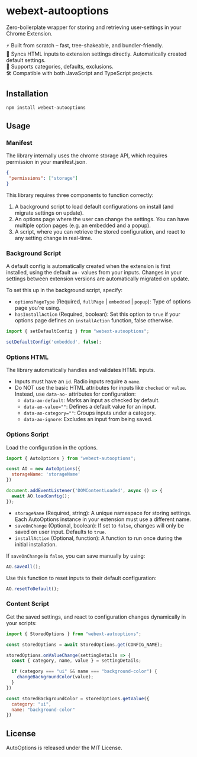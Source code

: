 # webext-autooptions

Zero-boilerplate wrapper for storing and retrieving user-settings in your Chrome Extension.

⚡ Built from scratch – fast, tree-shakeable, and bundler-friendly.\
🔌 Syncs HTML inputs to extension settings directly. Automatically created default settings.\
🧠 Supports categories, defaults, exclusions.\
🛠️ Compatible with both JavaScript and TypeScript projects.

## Installation

```bash
npm install webext-autooptions
```

## Usage

### Manifest
The library internally uses the chrome storage API, which requires permission in your manifest.json.

```json
{
 "permissions": ["storage"]
}
```

This library requires three components to function correctly:
1. A background script to load default configurations on install (and migrate settings on update).
2. An options page where the user can change the settings. You can have multiple option pages (e.g. an embedded and a popup).
3. A script, where you can retrieve the stored configuration, and react to any setting change in real-time.

### Background Script

A default config is automatically created when the extension is first installed, using the default `ao-` values from your inputs. Changes in your settings between extension versions are automatically migrated on update.

To set this up in the background script, specify:

- `optionsPageType` (Required, `fullPage` | `embedded` | `popup`): Type of options page you're using.
- `hasInstallAction` (Required, boolean): Set this option to `true` if your options page defines an `installAction` function, false otherwise.

```javascript
import { setDefaultConfig } from "webext-autooptions";

setDefaultConfig('embedded', false);
```

### Options HTML
The library automatically handles and validates HTML inputs.

- Inputs must have an `id`. Radio inputs require a `name`.
- Do NOT use the basic HTML attributes for inputs like `checked` or `value`. Instead, use `data-ao-` attributes for configuration:
  - `data-ao-default`: Marks an input as checked by default.
  - `data-ao-value=""`: Defines a default value for an input.
  - `data-ao-category=""`: Groups inputs under a category.
  - `data-ao-ignore`: Excludes an input from being saved.

### Options Script
Load the configuration in the options.

```javascript
import { AutoOptions } from "webext-autooptions";

const AO = new AutoOptions({
  storageName: 'storageName'
})

document.addEventListener('DOMContentLoaded', async () => {
  await AO.loadConfig();
});
```

- `storageName` (Required, string): A unique namespace for storing settings. Each AutoOptions instance in your extension must use a different name.
- `saveOnChange` (Optional, boolean): If set to `false`, changes will only be saved on user input. Defaults to `true`.
- `installAction` (Optional, function): A function to run once during the initial installation.

If `saveOnChange` is `false`, you can save manually by using:

```javascript
AO.saveAll();
```

Use this function to reset inputs to their default configuration:

```javascript
AO.resetToDefault();
```

### Content Script
Get the saved settings, and react to configuration changes dynamically in your scripts:

```javascript
import { StoredOptions } from "webext-autooptions";

const storedOptions = await StoredOptions.get(CONFIG_NAME);

storedOptions.onValueChange(settingDetails => {
  const { category, name, value } = settingDetails;

  if (category === "ui" && name === "background-color") {
    changeBackgroundColor(value);
  }
})

const storedBackgroundColor = storedOptions.getValue({
  category: "ui",
  name: "background-color"
})
```

## License
AutoOptions is released under the MIT License.